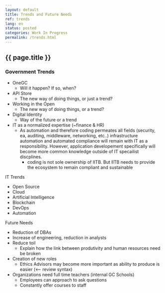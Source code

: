 ```yaml
---
layout: default
title: Trends and Future Needs
ref: trends
lang: en
status: posted
categories: Work In Progress
permalink: /trends.html
---
```


## {{ page.title }}

### Government Trends

- OneGC
  - Will it happen? If so, when?
- API Store
  - The new way of doing things, or just a trend?
- Working in the Open
  - The new way of doing things, or a trend?
- Digital Identity
  - Way of the future or a trend
- IT as a normalized expertise (~finance & HR)
  - As automation and therefore coding permeates all fields (security, ea, auditing, middleware, networking, etc..) infrastructure automation and automated compliance will remain with IT as a responsibility. However, application developement specifically will become more common knowledge outside of IT specailist discplines.
    - coding is not sole ownership of IITB. But IITB needs to provide the ecosystem to remain compliant and sustainable

IT Trends

- Open Source
- Cloud
- Artificial Intelligence
- Blockchain
- DevOps
- Automation

Future Needs

- Reduction of DBAs
- Increase of engineering, reduction in analysts
- Reduce toil
  - Explain how the link between produtivity and human resources need be broken
- Creation of new roles
  - Ethics Advisors may become more important as ability to produce is easier (<-- review syntax)
- Organizations need full time teachers (internal GC Schools)
  - Employees can approach to ask questions
  - Constantly offer courses to staff
